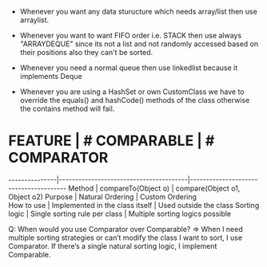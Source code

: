 - Whenever you want any data sturucture which needs array/list then use arraylist.
- Whenever you want to want FIFO order i.e. STACK then use always "ARRAYDEQUE" since its not a list and not randomly accessed based on their positions also they can't be sorted. 
- Whenever you need a normal queue then use linkedlist because it implements Deque


- Whenever you are using a HashSet or own CustomClass we have to override the equals() and hashCode() methods of the class otherwise the contains method will fail.



# FEATURE      |             # COMPARABLE               |            # COMPARATOR 
---------------|----------------------------------------|---------------------------------------
Method         |         compareTo(Object o)            |     compare(Object o1, Object o2)
Purpose        |            Natural Ordering            |           Custom Ordering         
How to use     |      Implemented in the class itself   |        Used outside the class
Sorting logic  |       Single sorting rule per class    |     Multiple sorting logics possible

Q: When would you use Comparator over Comparable?
=> When I need multiple sorting strategies or can’t modify the class I want to sort, I use Comparator. 
   If there’s a single natural sorting logic, I implement Comparable.


